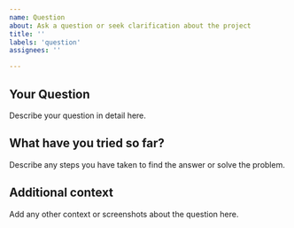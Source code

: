 ```yaml
---
name: Question
about: Ask a question or seek clarification about the project
title: ''
labels: 'question'
assignees: ''

---
```


## Your Question
Describe your question in detail here.

## What have you tried so far?
Describe any steps you have taken to find the answer or solve the problem.

## Additional context
Add any other context or screenshots about the question here.
